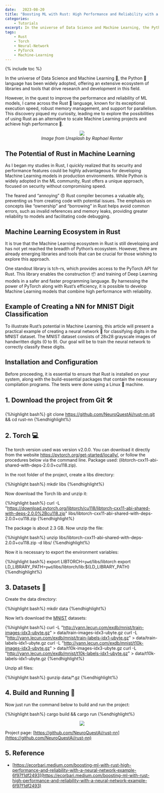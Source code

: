 ```yaml
---
date:   2023-08-20
title: "Boosting ML with Rust: High Performance and Reliability with a Neural Network Example"
categories: 
    - Tutorials
excerpt: In the universe of Data Science and Machine Learning, the Python language has been widely adopted, offering an extensive ecosystem of libraries and tools that drive research and development in this field.
tags: 
    - Rust
    - Torch
    - Neural-Network
    - PyTorck
    - Machine-Learning
---
```


{% include toc %}

In the universe of Data Science and Machine Learning 🤖, the Python 🐍 language has been widely adopted, offering an extensive ecosystem of libraries and tools that drive research and development in this field.

However, in the quest to improve the performance and reliability of ML models, I came across the Rust 🦀 language, known for its exceptional execution speed, robust memory management, and support for parallelism. This discovery piqued my curiosity, leading me to explore the possibilities of using Rust as an alternative to scale Machine Learning projects and achieve high performance 🚀.

<p align="center">
    <img src="https://miro.medium.com/v2/resize:fit:520/format:webp/1*WartOdlEjhiXY5AsVtau5Q.jpeg">
    <br><i>Image from Unsplash by Raphael Renter</i><br>
</p>

## The Potential of Rust in Machine Learning

As I began my studies in Rust, I quickly realized that its security and performance features could be highly advantageous for developing Machine Learning models in production environments. While Python is widely adopted in the ML community, Rust offers a unique approach, focused on security without compromising speed.

The feared and “annoying” 😠 Rust compiler becomes a valuable ally, preventing us from creating code with potential issues. The emphasis on concepts like “ownership” and “borrowing” in Rust helps avoid common errors, such as invalid references and memory leaks, providing greater reliability to models and facilitating code debugging.

## Machine Learning Ecosystem in Rust

It is true that the Machine Learning ecosystem in Rust is still developing and has not yet reached the breadth of Python’s ecosystem. However, there are already emerging libraries and tools that can be crucial for those wishing to explore this approach.

One standout library is tch-rs, which provides access to the PyTorch API for Rust. This library enables the construction 📦 and training of Deep Learning models in a safer and faster programming language. By harnessing the power of PyTorch along with Rust’s efficiency, it is possible to develop Machine Learning models that combine high performance with reliability.

## Example of Creating a NN for MNIST Digit Classification

To illustrate Rust’s potential in Machine Learning, this article will present a practical example of creating a neural network 🧠 for classifying digits in the MNIST dataset. The MNIST dataset consists of 28x28 grayscale images of handwritten digits (0 to 9). Our goal will be to train the neural network to correctly classify these digits.

## Installation and Configuration

Before proceeding, it is essential to ensure that Rust is installed on your system, along with the build-essential packages that contain the necessary compilation programs. The tests were done using a Linux 🐧 machine.

## 1. Download the project from Git 🛠️

{%highlight bash%}
git clone https://github.com/NeuroQuestAi/rust-nn.git && cd rust-nn
{%endhighlight%}

## 2. Torch 💻

The torch version used was version v2.0.0. You can download it directly from the website https://pytorch.org/get-started/locally/, or follow the procedures below via the command line. Package used: (libtorch-cxx11-abi-shared-with-deps-2.0.0+cu118.zip).

In the root folder of the project, create a libs directory:

{%highlight bash%}
mkdir libs
{%endhighlight%}

Now download the Torch lib and unzip it:

{%highlight bash%}
curl -L "https://download.pytorch.org/libtorch/cu118/libtorch-cxx11-abi-shared-with-deps-2.0.0%2Bcu118.zip" libs/libtorch-cxx11-abi-shared-with-deps-2.0.0+cu118.zip
{%endhighlight%}

The package is about 2.3 GB. Now unzip the file:

{%highlight bash%}
unzip libs/libtorch-cxx11-abi-shared-with-deps-2.0.0+cu118.zip -d libs/
{%endhighlight%}

Now it is necessary to export the environment variables:

{%highlight bash%}
export LIBTORCH=`pwd`/libs/libtorch
export LD_LIBRARY_PATH=`pwd`/libs/libtorch/lib:${LD_LIBRARY_PATH}
{%endhighlight%}

## 3. Datasets 📁

Create the data directory:

{%highlight bash%}
mkdir data
{%endhighlight%}

Now let’s download the [MNIST](https://yann.lecun.com/exdb/mnist/) datasets:

{%highlight bash%}
curl -L "http://yann.lecun.com/exdb/mnist/train-images-idx3-ubyte.gz" > data/train-images-idx3-ubyte.gz
curl -L "http://yann.lecun.com/exdb/mnist/train-labels-idx1-ubyte.gz" > data/train-labels-idx1-ubyte.gz
curl -L "http://yann.lecun.com/exdb/mnist/t10k-images-idx3-ubyte.gz" > data/t10k-images-idx3-ubyte.gz
curl -L "http://yann.lecun.com/exdb/mnist/t10k-labels-idx1-ubyte.gz" > data/t10k-labels-idx1-ubyte.gz
{%endhighlight%}

Unzip all files:

{%highlight bash%}
gunzip data/*.gz
{%endhighlight%}

## 4. Build and Running 🚀

Now just run the command below to build and run the project:

{%highlight bash%}
cargo build && cargo run
{%endhighlight%}

<p align="center">
    <img src="https://miro.medium.com/v2/resize:fit:640/1*CNYlK386VJjdIsaEHwrQcw.gif">
</p>

Project page: [https://github.com/NeuroQuestAi/rust-nn](https://github.com/NeuroQuestAi/rust-nn)

## 5. Reference

  * [https://ecorbari.medium.com/boosting-ml-with-rust-high-performance-and-reliability-with-a-neural-network-example-6f97f1df2493](https://ecorbari.medium.com/boosting-ml-with-rust-high-performance-and-reliability-with-a-neural-network-example-6f97f1df2493)
